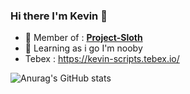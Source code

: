 ### Hi there I'm Kevin 👋

- 🔭 Member of : <a href="https://github.com/Project-Sloth">**Project-Sloth**</a>
- 🌱 Learning as i go I'm nooby
- Tebex : https://kevin-scripts.tebex.io/

![Anurag's GitHub stats](https://github-readme-stats.vercel.app/api?username=KevinGirardx&show_icons=true&theme=tokyonight)

